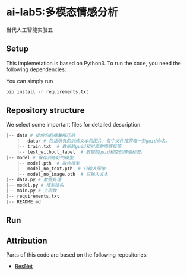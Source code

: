 # ai-lab5:多模态情感分析
当代人工智能实验五

## Setup

This implemetation is based on Python3. To run the code, you need the following dependencies:



You can simply run 

```python
pip install -r requirements.txt
```

## Repository structure
We select some important files for detailed description.

```python
|-- data # 提供的数据集解压后
    |-- data/ # 包括所有的训练文本和图片，每个文件按照唯一的guid命名。
    |-- train.txt  # 数据的guid和对应的情感标签
    |-- test_without_label  # 数据的guid和空的情感标签。
|-- model # 保存训练好的模型
    |-- model.pth  # 融合模型
    |-- model_no_text.pth  # 只输入图像
    |-- model_no_image.pth  # 只输入文本
|-- data.py # 数据处理
|-- model.py # 模型结构
|-- main.py # 主函数
|-- requirements.txt
|-- README.md
```

## Run 



## Attribution

Parts of this code are based on the following repositories:

- [ResNet](https://pytorch.org/hub/pytorch_vision_resnet/)


